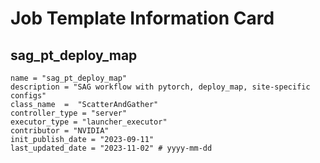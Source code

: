 # Job Template Information Card

## sag_pt_deploy_map
    name = "sag_pt_deploy_map"
    description = "SAG workflow with pytorch, deploy_map, site-specific configs"
    class_name  =  "ScatterAndGather"
    controller_type = "server"
    executor_type = "launcher_executor"
    contributor = "NVIDIA"
    init_publish_date = "2023-09-11"
    last_updated_date = "2023-11-02" # yyyy-mm-dd
